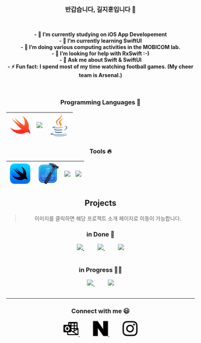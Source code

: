 <div align="center">
  
### **반갑습니다, 길지훈입니다** 👋

<br>

**- 🔭 I’m currently studying on iOS App Developement**  
**- 🌱 I’m currently learning SwiftUI**  
**- 👯 I’m doing various computing activities in the MOBICOM lab.**  
**- 🤔 I’m looking for help with RxSwift :-)**  
**- 💬 Ask me about Swift & SwiftUI**  
**- ⚡ Fun fact: I spend most of my time watching football games. (My cheer team is Arsenal.)**  

<br>

### Programming Languages  :rocket:
|<img src="images/swift.png" width=60> | <img src="https://github.com/adityakamath16/adityakamath16/blob/master/images/Programming_languages/1024px-Python-logo-notext.svg.png" width=60> | <img src="images/java.png" width=60> |
|:---:|:---:|:---:|
### Tools :fire:
|<img src="images/SwiftUI.png" width=60>| <img src="images/Xcode.png" width=60>|<img src="https://github.com/adityakamath16/adityakamath16/blob/master/images/tools/25231.svg" width=60> |<img src="https://github.com/adityakamath16/adityakamath16/blob/master/images/tools/logo-stable.png" width=60> |
|:---:|:---:|:---:|:---:|


## Projects
> 이미지를 클릭하면 해당 프로젝트 소개 페이지로 이동이 가능합니다.

### in Done  🚢

<a href="https://github.com/giljihun/In-Timer-">
  <img src="https://github.com/giljihun/giljihun/assets/75918176/2ae5fdec-a8ed-43c7-b808-749d6a3df7b1" width="150">  
</a>  
&nbsp;&nbsp;&nbsp;&nbsp;&nbsp;&nbsp;&nbsp;&nbsp;
<a href="https://github.com/giljihun/HanTongSok">
  <img src="https://github.com/giljihun/giljihun/assets/75918176/e8f07f0d-8dfa-46c7-8030-e87640e7703b" width="150">  
</a>
&nbsp;&nbsp;&nbsp;&nbsp;&nbsp;&nbsp;&nbsp;&nbsp;
<a href="https://github.com/giljihun/MissionPlanner-PathFinder">
  <img src="https://github.com/giljihun/giljihun/assets/75918176/17a8f5dc-3b47-4cc6-8975-0d016bde9260" width="150">  
</a>  

<br>
<br>
    
### in Progress  🏴‍☠️


<a href="https://github.com/giljihun/hye-eum">
  <img src="https://github.com/giljihun/giljihun/assets/75918176/7cc449e1-4cd0-4c8e-9ce6-c8cda742d179" width="150">  
</a>  
&nbsp;&nbsp;&nbsp;&nbsp;&nbsp;&nbsp;&nbsp;&nbsp;

<a href="https://github.com/giljihun/AziTeam">
  <img src="https://github.com/giljihun/giljihun/assets/75918176/e20f29c4-ff39-485d-8d38-389f79bcfda7" width="200">
</a>

<br>
<br>

---
### Connect with me  :smiley:
<a href="mailto:accc45@outlook.com">
  <img align="center" alt="Giljihun Outlook" width="40px" src="images/microsoftoutlook.svg" />
</a>
&nbsp;&nbsp;&nbsp;&nbsp;&nbsp;&nbsp;&nbsp;&nbsp;
<a href="https://blog.naver.com/giljihun-">
  <img align="center" alt="Giljihun Blog" width="40px" src="images/naver.svg" />
</a>
&nbsp;&nbsp;&nbsp;&nbsp;&nbsp;&nbsp;&nbsp;&nbsp;
<a href="https://www.instagram.com/kiljihun/">
  <img align="center" alt="Giljihun Instagram" width="40px" src="images/instagram.svg" />
</a>  

